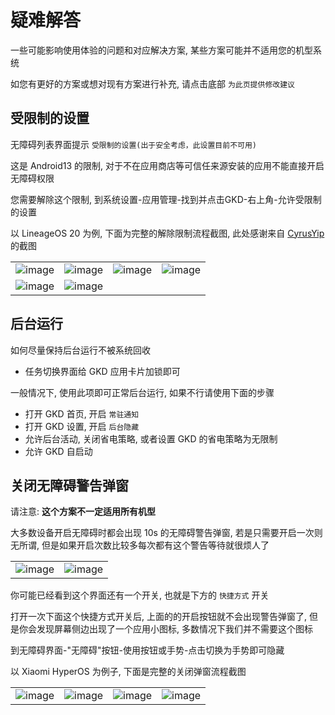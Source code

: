 # 疑难解答

一些可能影响使用体验的问题和对应解决方案, 某些方案可能并不适用您的机型系统

如您有更好的方案或想对现有方案进行补充, 请点击底部 `为此页提供修改建议`

## 受限制的设置

无障碍列表界面提示 `受限制的设置(出于安全考虑，此设置目前不可用)`

这是 Android13 的限制, 对于不在应用商店等可信任来源安装的应用不能直接开启无障碍权限

您需要解除这个限制, 到系统设置-应用管理-找到并点击GKD-右上角-允许受限制的设置

以 LineageOS 20 为例, 下面为完整的解除限制流程截图, 此处感谢来自 [CyrusYip](https://github.com/gkd-kit/docs/issues/2) 的截图

|                                         |                                         |                                         |                                         |
| --------------------------------------- | --------------------------------------- | --------------------------------------- | --------------------------------------- |
| ![image](https://a.gkd.li/png/0013.png) | ![image](https://a.gkd.li/png/0014.png) | ![image](https://a.gkd.li/png/0015.png) | ![image](https://a.gkd.li/png/0016.png) |
| ![image](https://a.gkd.li/png/0017.png) | ![image](https://a.gkd.li/png/0018.png) |                                         |                                         |

## 后台运行

如何尽量保持后台运行不被系统回收

- 任务切换界面给 GKD 应用卡片加锁即可

一般情况下, 使用此项即可正常后台运行, 如果不行请使用下面的步骤

- 打开 GKD 首页, 开启 `常驻通知`
- 打开 GKD 设置, 开启 `后台隐藏`
- 允许后台活动, 关闭省电策略, 或者设置 GKD 的省电策略为无限制
- 允许 GKD 自启动

## 关闭无障碍警告弹窗

请注意: **这个方案不一定适用所有机型**

大多数设备开启无障碍时都会出现 10s 的无障碍警告弹窗, 若是只需要开启一次则无所谓, 但是如果开启次数比较多每次都有这个警告等待就很烦人了

|                                         |                                         |
| --------------------------------------- | --------------------------------------- |
| ![image](https://a.gkd.li/png/0004.png) | ![image](https://a.gkd.li/png/0005.png) |

你可能已经看到这个界面还有一个开关, 也就是下方的 `快捷方式` 开关

打开一次下面这个快捷方式开关后, 上面的的开启按钮就不会出现警告弹窗了, 但是你会发现屏幕侧边出现了一个应用小图标, 多数情况下我们并不需要这个图标

到无障碍界面-"无障碍"按钮-使用按钮或手势-点击切换为手势即可隐藏

以 Xiaomi HyperOS 为例子, 下面是完整的关闭弹窗流程截图

|                                         |                                         |                                         |                                         |
| --------------------------------------- | --------------------------------------- | --------------------------------------- | --------------------------------------- |
| ![image](https://a.gkd.li/png/0009.png) | ![image](https://a.gkd.li/png/0010.png) | ![image](https://a.gkd.li/png/0011.png) | ![image](https://a.gkd.li/png/0012.png) |
